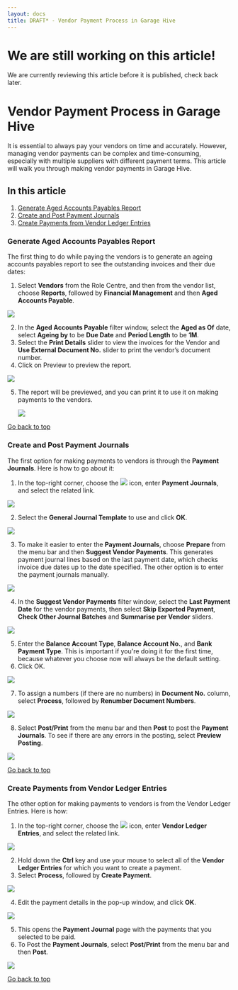 ```yaml
---
layout: docs
title: DRAFT* - Vendor Payment Process in Garage Hive
---
```


<a name="top"></a>

# We are still working on this article!
We are currently reviewing this article before it is published, check back later.

# Vendor Payment Process in Garage Hive
It is essential to always pay your vendors on time and accurately. However, managing vendor payments can be complex and time-consuming, especially with multiple suppliers with different payment terms. This article will walk you through making vendor payments in Garage Hive.

## In this article
1. [Generate Aged Accounts Payables Report](#generate-aged-accounts-payables-report)
2. [Create and Post Payment Journals](#create-and-post-payment-journals)
3. [Create Payments from Vendor Ledger Entries](#create-payments-from-vendor-ledger-entries)

### Generate Aged Accounts Payables Report
The first thing to do while paying the vendors is to generate an ageing accounts payables report to see the outstanding invoices and their due dates:
1.	Select **Vendors** from the Role Centre, and then from the vendor list, choose **Reports**, followed by **Financial Management** and then **Aged Accounts Payable**.

   ![](media/garagehive-vendor-payments-aged-report1.png)

2.	In the **Aged Accounts Payable** filter window, select the **Aged as Of** date, select **Ageing by** to be **Due Date** and **Period Length** to be **1M**.
3.	Select the **Print Details** slider to view the invoices for the Vendor and **Use External Document No.** slider to print the vendor’s document number.
4.	Click on Preview to preview the report.

   ![](media/garagehive-vendor-payments-aged-report2.png)

5. The report will be previewed, and you can print it to use it on making payments to the vendors.

   ![](media/garagehive-vendor-payments-aged-report3.png)


[Go back to top](#top)

### Create and Post Payment Journals
The first option for making payments to vendors is through the **Payment Journals**. Here is how to go about it:
1.	In the top-right corner, choose the ![](media/search_icon.png) icon, enter **Payment Journals**, and select the related link.

   ![](media/garagehive-vendor-payments-payment-journal1.png)

2.	Select the **General Journal Template** to use and click **OK**.

   ![](media/garagehive-vendor-payments-payment-journal2.png)

3.	To make it easier to enter the **Payment Journals**, choose **Prepare** from the menu bar and then **Suggest Vendor Payments**. This generates payment journal lines based on the last payment date, which checks invoice due dates up to the date specified. The other option is to enter the payment journals manually.

   ![](media/garagehive-vendor-payments-payment-journal3.png)

4.	In the **Suggest Vendor Payments** filter window, select the **Last Payment Date** for the vendor payments, then select **Skip Exported Payment**, **Check Other Journal Batches** and **Summarise per Vendor** sliders.

   ![](media/garagehive-vendor-payments-payment-journal4.png)

5.	Enter the **Balance Account Type**, **Balance Account No.**, and **Bank Payment Type**. This is important if you're doing it for the first time, because whatever you choose now will always be the default setting.
6.	Click OK.

   ![](media/garagehive-vendor-payments-payment-journal5.png)

7.	To assign a numbers (if there are no numbers) in **Document No.** column, select **Process**, followed by **Renumber Document Numbers**.

   ![](media/garagehive-vendor-payments-payment-journal6.png)

8.	Select **Post/Print** from the menu bar and then **Post** to post the **Payment Journals**. To see if there are any errors in the posting, select **Preview Posting**.

   ![](media/garagehive-vendor-payments-payment-journal7.png)

[Go back to top](#top)

### Create Payments from Vendor Ledger Entries
The other option for making payments to vendors is from the Vendor Ledger Entries. Here is how:
1.	In the top-right corner, choose the ![](media/search_icon.png) icon, enter **Vendor Ledger Entries**, and select the related link.

   ![](media/garagehive-vendor-payments-vendor-ledger-entries1.png)

2.	Hold down the **Ctrl** key and use your mouse to select all of the **Vendor Ledger Entries** for which you want to create a payment.
3.	Select **Process**, followed by **Create Payment**.

   ![](media/garagehive-vendor-payments-vendor-ledger-entries2.png)

4.	Edit the payment details in the pop-up window, and click **OK**.

   ![](media/garagehive-vendor-payments-vendor-ledger-entries3.png)

5.	This opens the **Payment Journal** page with the payments that you selected to be paid.
6.	To Post the **Payment Journals**, select **Post/Print** from the menu bar and then **Post**.

   ![](media/garagehive-vendor-payments-vendor-ledger-entries4.png)

[Go back to top](#top)